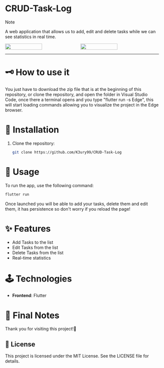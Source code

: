 # CRUD-Task-Log
> [!NOTE]  
> A web application that allows us to add, edit and delete tasks while we can see statistics in real time.

<div style="display: flex;">
  <img src="https://github.com/user-attachments/assets/99743daa-1062-43f4-973d-3aa52c93ed7d" width="49%"></img>   
  <img src="https://github.com/user-attachments/assets/2e10a89f-c4c0-4f40-9aaf-54019ef4e573" width="49%"></img> 
</div>

---

# 🗝 How to use it  
You just have to download the zip file that is at the beginning of this repository, or clone the repository, and open the folder in Visual Studio Code, once there a terminal opens and you type "flutter run -s Edge", this will start loading commands allowing you to visualize the project in the Edge browser.

# 🎈 Installation  
1. Clone the repository:  
   ```bash  
   git clone https://github.com/K3ury99/CRUD-Task-Log

# 🎯 Usage
To run the app, use the following command:
```bash
flutter run
```
Once launched you will be able to add your tasks, delete them and edit them, it has persistence so don't worry if you reload the page!

# ✨ Features
  - Add Tasks to the list
  - Edit Tasks from the list
  - Delete Tasks from the list
  - Real-time statistics

# 🕹 Technologies  
- **Frontend**: Flutter  

# 🌠 Final Notes
Thank you for visiting this project!🌌

## 📔 License
This project is licensed under the MIT License. See the LICENSE file for details.


